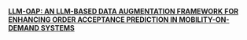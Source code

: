 [**LLM-OAP: AN LLM-BASED DATA AUGMENTATION  FRAMEWORK FOR ENHANCING ORDER ACCEPTANCE  PREDICTION IN MOBILITY-ON-DEMAND SYSTEMS**](https://openreview.net/pdf?id=17wW0MWqjl)

